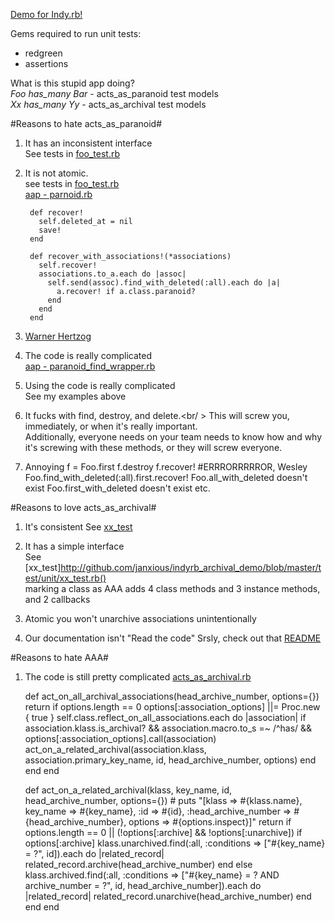 [Demo for Indy.rb!](http://github.com/janxious/indyrb_archival_demo)

Gems required to run unit tests:

* redgreen
* assertions

What is this stupid app doing?<br />
_Foo has_many Bar_ - acts_as_paranoid test models<br />
_Xx has_many Yy_ - acts_as_archival test models

#Reasons to hate acts_as_paranoid#
1. It has an inconsistent interface<br />
See tests in [foo_test.rb](http://github.com/janxious/indyrb_archival_demo/blob/master/test/unit/foo_test.rb)

2. It is not atomic.<br />
see tests in [foo_test.rb](http://github.com/janxious/indyrb_archival_demo/blob/master/test/unit/foo_test.rb)<br />
[aap - parnoid.rb](http://github.com/technoweenie/acts_as_paranoid/blob/master/lib/caboose/acts/paranoid.rb)

        def recover!
          self.deleted_at = nil
          save!
        end
         
        def recover_with_associations!(*associations)
          self.recover!
          associations.to_a.each do |assoc|
            self.send(assoc).find_with_deleted(:all).each do |a|
              a.recover! if a.class.paranoid?
            end
          end
        end

3. [Warner Hertzog](http://www.youtube.com/watch?v=FxKtZmQgxrI)

4. The code is really complicated<br />
[aap - paranoid_find_wrapper.rb](http://github.com/technoweenie/acts_as_paranoid/blob/master/lib/caboose/acts/paranoid_find_wrapper.rb)

5. Using the code is really complicated<br />
See my examples above

6. It fucks with find, destroy, and delete.<br/ >
This will screw you, immediately, or when it's really important.<br />
Additionally, everyone needs on your team needs to know how and why it's screwing with these methods, or they will screw everyone.

7. Annoying
    f = Foo.first
    f.destroy
    f.recover! #ERRRORRRRROR, Wesley
    Foo.find_with_deleted(:all).first.recover!
    Foo.all_with_deleted doesn't exist
    Foo.first_with_deleted doesn't exist
    etc.


#Reasons to love acts_as_archival#
1. It's consistent
See [xx_test](http://github.com/janxious/indyrb_archival_demo/blob/master/test/unit/xx_test.rb)

2. It has a simple interface<br />
See [xx_test]http://github.com/janxious/indyrb_archival_demo/blob/master/test/unit/xx_test.rb()<br />
marking a class as AAA adds 4 class methods and 3 instance methods, and 2 callbacks

3. Atomic
you won't unarchive associations unintentionally

4. Our documentation isn't "Read the code"
Srsly, check out that [README](http://github.com/expectedbehavior/acts_as_archival/blob/master/README)

#Reasons to hate AAA#
1. The code is still pretty complicated
[acts_as_archival.rb](http://github.com/expectedbehavior/acts_as_archival/blob/master/lib/expected_behavior/acts_as_archival.rb)

      def act_on_all_archival_associations(head_archive_number, options={})
        return if options.length == 0
        options[:association_options] ||= Proc.new { true }
        self.class.reflect_on_all_associations.each do |association|
          if association.klass.is_archival? && association.macro.to_s =~ /^has/ && options[:association_options].call(association)
            act_on_a_related_archival(association.klass, association.primary_key_name, id, head_archive_number, options)
          end
        end
      end
          
      def act_on_a_related_archival(klass, key_name, id, head_archive_number, options={})
        # puts "[klass => #{klass.name}, key_name => #{key_name}, :id => #{id}, :head_archive_number => #{head_archive_number}, options => #{options.inspect}]"
        return if options.length == 0 || (!options[:archive] && !options[:unarchive])
        if options[:archive]
          klass.unarchived.find(:all, :conditions => ["#{key_name} = ?", id]).each do |related_record|
            related_record.archive(head_archive_number)
          end
        else
          klass.archived.find(:all, :conditions => ["#{key_name} = ? AND archive_number = ?", id, head_archive_number]).each do |related_record|
            related_record.unarchive(head_archive_number)
          end
        end
      end
